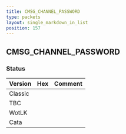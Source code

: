 ```yaml
---
title: CMSG_CHANNEL_PASSWORD
type: packets
layout: single_markdown_in_list
position: 157
---
```


## CMSG_CHANNEL_PASSWORD

### Status

Version | Hex | Comment
---------- | ---------- | ---------- 
Classic |  |  
TBC |  |  
WotLK |  |  
Cata |  |  
